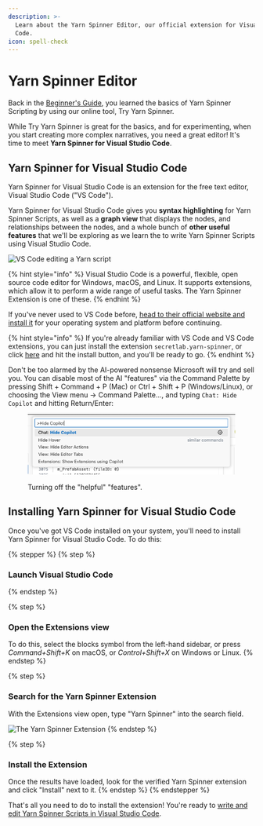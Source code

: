 ```yaml
---
description: >-
  Learn about the Yarn Spinner Editor, our official extension for Visual Studio
  Code.
icon: spell-check
---
```


# Yarn Spinner Editor

Back in the [Beginner's Guide](../../beginners-guide.md), you learned the basics of Yarn Spinner Scripting by using our online tool, Try Yarn Spinner.&#x20;

While Try Yarn Spinner is great for the basics, and for experimenting, when you start creating more complex narratives, you need a great editor! It's time to meet **Yarn Spinner for Visual Studio Code**.

## Yarn Spinner for Visual Studio Code

Yarn Spinner for Visual Studio Code is an extension for the free text editor, Visual Studio Code ("VS Code").&#x20;

Yarn Spinner for Visual Studio Code gives you **syntax highlighting** for Yarn Spinner Scripts, as well as a **graph view** that displays the nodes, and relationships between the nodes, and a whole bunch of **other useful features** that we'll be exploring as we learn the to write Yarn Spinner Scripts using Visual Studio Code.

![VS Code editing a Yarn script](<../../.gitbook/assets/Screenshot 2023-12-14 at 2.23.45 pm (1).png>)

{% hint style="info" %}
Visual Studio Code is a powerful, flexible, open source code editor for Windows, macOS, and Linux. It supports extensions, which allow it to perform a wide range of useful tasks. The Yarn Spinner Extension is one of these.
{% endhint %}

If you've never used to VS Code before, [head to their official website and install it](https://code.visualstudio.com) for your operating system and platform before continuing.&#x20;

{% hint style="info" %}
If you're already familiar with VS Code and VS Code extensions, you can just install the extension `secretlab.yarn-spinner`, or click [here](vscode:extension/SecretLab.yarn-spinner) and hit the install button, and you'll be ready to go.
{% endhint %}

Don't be too alarmed by the AI-powered nonsense Microsoft will try and sell you. You can disable most of the AI "features" via the Command Palette by pressing Shift + Command + P (Mac) or Ctrl + Shift + P (Windows/Linux), or choosing the View menu -> Command Palette..., and typing `Chat: Hide Copilot` and hitting Return/Enter:

<figure><img src="../../.gitbook/assets/PNG image.png" alt=""><figcaption><p>Turning off the "helpful" "features".</p></figcaption></figure>

## Installing Yarn Spinner for Visual Studio Code

Once you've got VS Code installed on your system, you'll need to install Yarn Spinner for Visual Studio Code. To do this:

{% stepper %}
{% step %}
### **Launch** **Visual Studio Code**
{% endstep %}

{% step %}
### **Open the Extensions view**

To do this, select the blocks symbol from the left-hand sidebar, or press _Command+Shift+K_ on macOS, or _Control+Shift+X_ on Windows or Linux.
{% endstep %}

{% step %}
### **Search for the Yarn Spinner Extension**

With the Extensions view open, type "Yarn Spinner" into the search field.&#x20;

![The Yarn Spinner Extension](<../../.gitbook/assets/Screenshot 2025-05-15 at 11.48.49 am.png>)
{% endstep %}

{% step %}
### **Install the Extension**

Once the results have loaded, look for the verified Yarn Spinner extension and click "Install" next to it.
{% endstep %}
{% endstepper %}

That's all you need to do to install the extension! You're ready to [write and edit Yarn Spinner Scripts in Visual Studio Code](writing-yarn-in-vs-code.md).
